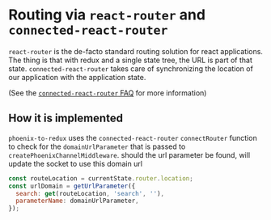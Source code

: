 # Routing via `react-router` and `connected-react-router`

`react-router` is the de-facto standard routing solution for react applications.
The thing is that with redux and a single state tree, the URL is part of that
state. `connected-react-router` takes care of synchronizing the location of our
application with the application state.

(See the [`connected-react-router` FAQ](https://github.com/supasate/connected-react-router/blob/master/FAQ.md)
for more information)

## How it is implemented
`phoenix-to-redux` uses the `connected-react-router` `connectRouter` function to check for the `domainUrlParameter` that is passed to
`createPhoenixChannelMiddleware`. should the url parameter be found, will update the socket to use this domain url

```javascript
const routeLocation = currentState.router.location;
const urlDomain = getUrlParameter({
  search: get(routeLocation, 'search', ''),
  parameterName: domainUrlParameter,
});

```

